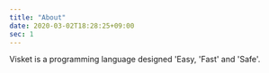 ```yaml
---
title: "About"
date: 2020-03-02T18:28:25+09:00
sec: 1
---
```


Visket is a programming language designed 'Easy, 'Fast' and 'Safe'.
